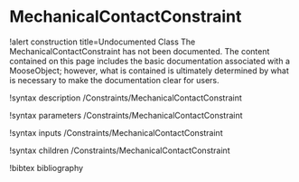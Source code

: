 <!-- MOOSE Documentation Stub: Remove this when content is added. -->

# MechanicalContactConstraint

!alert construction title=Undocumented Class
The MechanicalContactConstraint has not been documented. The content contained on this page
includes the basic documentation associated with a MooseObject; however, what is contained is
ultimately determined by what is necessary to make the documentation clear for users.

!syntax description /Constraints/MechanicalContactConstraint

!syntax parameters /Constraints/MechanicalContactConstraint

!syntax inputs /Constraints/MechanicalContactConstraint

!syntax children /Constraints/MechanicalContactConstraint

!bibtex bibliography
